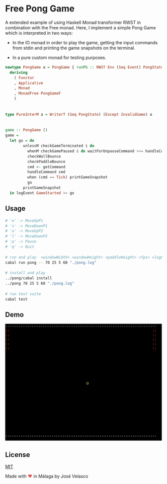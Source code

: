 # Free Pong Game

A extended example of using Haskell Monad transformer RWST in combination with the Free monad.
Here, I implement a simple Pong Game which is interpreted in two ways:

- In the IO monad in order to play the game, getting the input commands from stdin and printing
the game snapshots on the terminal.  

- In a pure custom monad for testing purposes.

```haskell
newtype PongGame a = PongGame { runPG :: RWST Env (Seq Event) PongState (Free PongGameF) a }
  deriving 
    ( Functor
    , Applicative
    , Monad
    , MonadFree PongGameF
    )


type PureInterM a = WriterT (Seq PongState) (Except InvalidGame) a


game :: PongGame ()
game = 
  let go = do 
        unlessM checkGameTerminated $ do
          whenM checkGamePaused $ do waitForUnpauseCommand >>= handleCommand
          checkWallBounce
          checkPaddleBounce
          cmd <- getCommand 
          handleCommand cmd
          when (cmd == Tick) printGameSnapshot
          go
        printGameSnapshot
  in logEvent GameStarted >> go

```

## Usage

```bash
# 'w' -> MoveUpP1
# 's' -> MoveDownP1
# 'o' -> MoveUpP2
# 'l' -> MoveDownP2
# 'p' -> Pause
# 'q' -> Quit

# run and play  <windowWidth> <windowHeight> <paddleHeight> <fps> <logFile>
cabal run pong -- 70 25 5 60 "./pong.log"

# install and play
../pong/cabal install
../pong 70 25 5 60 "./pong.log" 

# run test suite
cabal test 

```

## Demo

![](demo.gif)

## License
[MIT](https://choosealicense.com/licenses/mit/)

Made with <span style="color: #e25555;">&#9829;</span> in Málaga by José Velasco